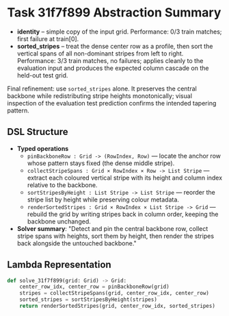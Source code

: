 # Task 31f7f899 Abstraction Summary

- **identity** – simple copy of the input grid. Performance: 0/3 train matches; first failure at train[0].
- **sorted_stripes** – treat the dense center row as a profile, then sort the vertical spans of all non-dominant stripes from left to right. Performance: 3/3 train matches, no failures; applies cleanly to the evaluation input and produces the expected column cascade on the held-out test grid.

Final refinement: use `sorted_stripes` alone. It preserves the central backbone while redistributing stripe heights monotonically; visual inspection of the evaluation test prediction confirms the intended tapering pattern.

## DSL Structure
- **Typed operations**
  - `pinBackboneRow : Grid -> (RowIndex, Row)` — locate the anchor row whose pattern stays fixed (the dense middle stripe).
  - `collectStripeSpans : Grid × RowIndex × Row -> List Stripe` — extract each coloured vertical stripe with its height and column index relative to the backbone.
  - `sortStripesByHeight : List Stripe -> List Stripe` — reorder the stripe list by height while preserving colour metadata.
  - `renderSortedStripes : Grid × RowIndex × List Stripe -> Grid` — rebuild the grid by writing stripes back in column order, keeping the backbone unchanged.
- **Solver summary**: "Detect and pin the central backbone row, collect stripe spans with heights, sort them by height, then render the stripes back alongside the untouched backbone."

## Lambda Representation

```python
def solve_31f7f899(grid: Grid) -> Grid:
    center_row_idx, center_row = pinBackboneRow(grid)
    stripes = collectStripeSpans(grid, center_row_idx, center_row)
    sorted_stripes = sortStripesByHeight(stripes)
    return renderSortedStripes(grid, center_row_idx, sorted_stripes)
```
